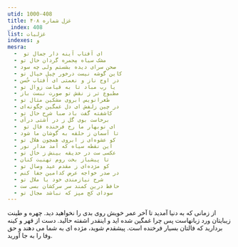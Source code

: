 ```yaml
---
utid: 1000-408
title: غزل شماره ۴۰۸
_index: 408
list: غزلیات
indexes: و
mesra:
  - ‌ ای آفتاب آینه دار جمال تو
  - مشک سیاه مِجمره گردان خال تو
  - صحن سرای دیده بشستم ولی چه سود
  - کاین گوشه نیست درخور خِیل خیال تو
  - در اوج ناز و نعمتی ای آفتاب حُسن
  - یا رب مباد تا به قیامت زوال تو
  - مطبوع تر ز نقش تو صورت نبست باز
  - طغرانویس ابروی مشکین مثال تو
  - در چین زلفش ای دل غمگین چگونه‌ای
  - کاشفته گفت باد صبا شرح حال تو
  - برخاست بوی گل ز در آشتی درآی
  - ‌ ای نوبهار ما رخ فرخنده فال تو
  - تا آسمان ز حلقه به گوشان ما شود
  - کو عشوه‌ای ز ابروی همچون هلال تو
  - این نقطه سیاه که آمد مدار نور
  - عکسی ست در حدیقه بینش ز خال تو
  - تا پیشباز بخت روم تهنیت کنان
  - کو مژده‌ای ز مقدم عید وصال تو
  - در صدر خواجه عرض کدامین جفا کنم
  - شرح نیازمندی خود یا ملال تو
  - حافظ درین کمند سر سرکشان بسی ست
  - سودای کج مپز که نباشد مجال تو
---
```

از زمانی که به دنیا آمدید تا آخر عمر خویش روی بدی را نخواهید دید. چهره و طینت زیبایتان ورد زبانهاست پس چرا غمگین شده اید و اینقدر اشفته حالید. دست از قهر و کینه بردارید که فالتان بسیار فرخنده است. پیشقدم شوید، مژده ای به شما می دهند و حق وفا را به جا آورید.
